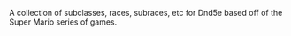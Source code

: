 A collection of subclasses, races, subraces, etc for Dnd5e based off of the Super Mario series of games.

